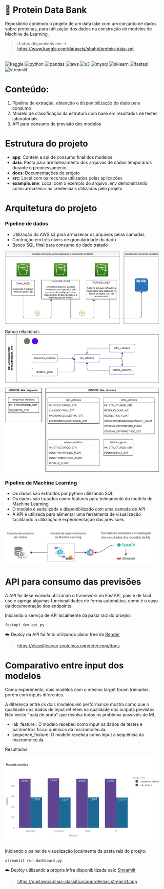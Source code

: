 # 🧬 Protein Data Bank

Repositório contendo o projeto de um data lake com um conjunto de dados sobre proteínas, para utilização dos dados na construção de modelos de Machine de Learning.

> Dados disponíveis em -> https://www.kaggle.com/datasets/shahir/protein-data-set

<div style="display: inline_block"><br>
  <img align="center" alt="kaggle" height="50" width="60" src="https://cdn.jsdelivr.net/gh/devicons/devicon@latest/icons/kaggle/kaggle-original-wordmark.svg">   
  <img align="center" alt="python" height="50" width="60" src="https://cdn.jsdelivr.net/gh/devicons/devicon/icons/python/python-original.svg">
  <img align="center" alt="pandas" height="50" width="60" src="https://cdn.jsdelivr.net/gh/devicons/devicon/icons/pandas/pandas-original.svg">
  <img align="center" alt="aws" height="50" width="60" src="https://cdn.jsdelivr.net/gh/devicons/devicon@latest/icons/amazonwebservices/amazonwebservices-original-wordmark.svg">
  <img align="center" alt="s3" height="50" width="60" src="https://cdn.worldvectorlogo.com/logos/amazon-s3-simple-storage-service.svg">
  <img align="center" alt="mysql" height="50" width="60" src="https://cdn.jsdelivr.net/gh/devicons/devicon/icons/mysql/mysql-original-wordmark.svg">
  <img align="center" alt="sklearn" height="50" width="60" src="https://cdn.jsdelivr.net/gh/devicons/devicon@latest/icons/scikitlearn/scikitlearn-original.svg"> 
  <img align="center" alt="fastapi" height="50" width="60" src="https://cdn.jsdelivr.net/gh/devicons/devicon@latest/icons/fastapi/fastapi-original-wordmark.svg">
  <img align="center" alt="streamlit" height="50" width="60" src="https://cdn.jsdelivr.net/gh/devicons/devicon@latest/icons/streamlit/streamlit-original.svg"> 
</div>       


# Conteúdo:
1. Pipeline de extração, obtenção e disponibilização do dado para consumo
2. Modelo de classificação da estrutura com base em resultados de testes laboratoriais
3. API para consumo da previsão dos modelos
 
# Estrutura do projeto

- **app**: Contém a api de consumo final dos modelos
- **data**: Pasta para armazenamento dos arquivos de dados temporários durante o preocessamento
- **docs**: Documentações do projeto
- **src**: Local com os recursos utilizados pelas aplicações
- **example.env**: Local com o exemplo do arquivo .env demonstrando como armazenar as credenciais utilizadas pelo projeto


# Arquitetura do projeto

### Pipeline de dados
- Utilização do AWS s3 para armazenar os arquivos pelas camadas
- Contrução em três níveis de granularidade do dado
- Banco SQL final para consumo do dado tratado

![arch](./docs/img/arch.png)


 Banco relacional:
![database](./docs/img/database.png)


### Pipeline de Machine Learning
- Os dados são extraídos por python utilizando SQL
- Os dados são tratados como features para treinamento do modelo de Machine Learning
- O modelo é serializado e disponibilizado com uma camada de API
- A API é utilizada para alimentar uma ferramenta de visualização facilitando a utilização e experimentação das previsões

![arch_ml](./docs/img/arch_ml.jpg)


# API para consumo das previsões

A API foi desenvolvida utilizando o framework do FastAPI, pois é de fácil uso e agrega algumas funcionalidades de forma automática, como é o caso da documentação dos endpoints.

 Iniciando o serviço de API localmente da pasta raiz do proejto:
``` cmd:
fastapi dev api.py
```
☁️ Deploy da API foi feito utilizando plano free do [Render](https://render.com/)

> https://classificacao-proteinas.onrender.com/docs


# Comparativo entre input dos modelos

Como experimento, dois modelos com o mesmo target foram treinados, porém com inputs diferentes. 

A diferença entre os dois modelos em perfôrmance mostra como que a qualidade dos dados de input refletem na qualidade dos outputs previstos. Não existe "bala de prata" que resolva todos os problema possíveis de ML.

- lab_feature : O modelo recebeu como input os dados de testes e parâmetros físico químicos da macromolécula.
- sequence_feature: O modelo recebeu como input a sequência da macromolécula.

Resultados:

![model](./docs/img/model_newplot.png)


 Iniciando o painel de visualização localmente da pasta raiz do proejto:
``` cmd:
streamlit run dashboard.py
```
☁️ Deploy utilizando a própria infra disponibilizada pelo [Streamlit](https://share.streamlit.io/deploy)

> https://gustavocunhaa-classificacaoproteinas.streamlit.app
